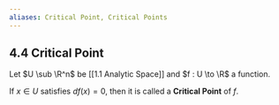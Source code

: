 ```yaml
---
aliases: Critical Point, Critical Points
---
```


## 4.4 Critical Point

Let $U \sub \R^n$ be [[1.1 Analytic Space]] and $f : U \to \R$ a function.

If $x \in U$ satisfies $df(x) = 0$, then it is called a **Critical Point** of $f$.
